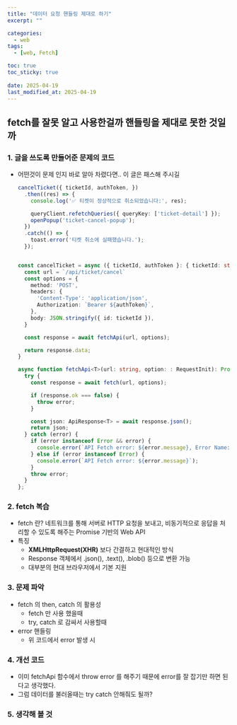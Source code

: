 ```yaml
---
title: "데이터 요청 핸들링 제대로 하기"
excerpt: ""

categories:
  - web
tags:
  - [web, Fetch]

toc: true
toc_sticky: true
 
date: 2025-04-19
last_modified_at: 2025-04-19
---
```


## fetch를 잘못 알고 사용한걸까 핸들링을 제대로 못한 것일까
### 1. 글을 쓰도록 만들어준 문제의 코드
- 어떤것이 문제 인지 바로 알아 차렸다면.. 이 글은 패스해 주시길
  ```ts
  cancelTicket({ ticketId, authToken, })
    .then((res) => {
      console.log('✅ 티켓이 정상적으로 취소되었습니다:', res);

      queryClient.refetchQueries({ queryKey: ['ticket-detail'] });
      openPopup('ticket-cancel-popup');
    })
    .catch(() => {
      toast.error('티켓 취소에 실패했습니다.');
    });


  const cancelTicket = async ({ ticketId, authToken }: { ticketId: string; authToken?: string; }) => {
    const url = `/api/ticket/cancel`
    const options = {
      method: 'POST',
      headers: {
        'Content-Type': 'application/json',
        Authorization: `Bearer ${authToken}`,
      },
      body: JSON.stringify({ id: ticketId }),
    }

    const response = await fetchApi(url, options);

    return response.data;
  }

  async function fetchApi<T>(url: string, option: : RequestInit): Promise<T>) {
    try {
      const response = await fetch(url, options);

      if (response.ok === false) {
        throw error;
      }

      const json: ApiResponse<T> = await response.json();
      return json;
    } catch (error) {
      if (error instanceof Error && error) {
        console.error(`API Fetch error: ${error.message}, Error Name: ${error.name}`);
      } else if (error instanceof Error) {
        console.error(`API Fetch error: ${error.message}`);
      }
      throw error;
    }
  };
  ```


### 2. fetch 복습
- fetch 란?
    네트워크를 통해 서버로 HTTP 요청을 보내고, 비동기적으로 응답을 처리할 수 있도록 해주는 Promise 기반의 Web API
- 특징
  - **XMLHttpRequest(XHR)** 보다 간결하고 현대적인 방식
  - Response 객체에서 .json(), .text(), .blob() 등으로 변환 가능
  - 대부분의 현대 브라우저에서 기본 지원


### 3. 문제 파악
- fetch 의 then, catch 의 활용성
  - fetch 만 사용 했을때
  - try, catch 로 감싸서 사용할때
- error 핸들링 
  - 위 코드에서 error 발생 시

### 4. 개선 코드
- 이미 fetchApi 함수에서 throw error 를 해주기 때문에 error를 잘 잡기만 하면 된다고 생각했다.
- 그럼 데이터를 불러올때는 try catch 안해줘도 될까?

### 5. 생각해 볼 것